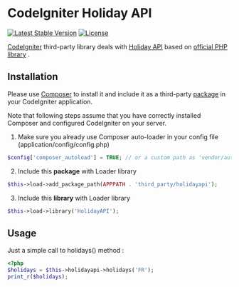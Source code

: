 # CodeIgniter Holiday API

[![Latest Stable Version](https://poser.pugx.org/joel-depiltech/codeigniter-holidayapi/v/stable.svg)](https://packagist.org/packages/joel-depiltech/codeigniter-holidayapi)
[![License](https://poser.pugx.org/joel-depiltech/codeigniter-holidayapi/license)](https://packagist.org/packages/joel-depiltech/codeigniter-holidayapi)


[CodeIgniter](https://www.codeigniter.com) third-party library deals with [Holiday API](https://holidayapi.com) based on [official PHP library](https://github.com/joshtronic/php-holidayapi) .

## Installation

Please use [Composer](https://getcomposer.org) to install it and include it as a third-party [package](https://www.codeigniter.com/user_guide/libraries/loader.html#application-packages) in your CodeIgniter application.

Note that following steps assume that you have correctly installed Composer and configured CodeIgniter on your server.

1. Make sure you already use Composer auto-loader in your config file (application/config/config.php)

```php
$config['composer_autoload'] = TRUE; // or a custom path as 'vendor/autoload.php'
```

2. Include this **package** with Loader library

```php
$this->load->add_package_path(APPPATH . 'third_party/holidayapi');
```

3. Include this **library** with Loader library

```php
$this->load->library('HolidayAPI');
```


## Usage

Just a simple call to holidays() method :

```php
<?php
$holidays = $this->holidayapi->holidays('FR');
print_r($holidays);
```
